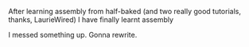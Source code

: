 After learning assembly from half-baked (and two really good tutorials, 
thanks, LaurieWired) I have finally learnt assembly

I messed something up. Gonna rewrite. 
